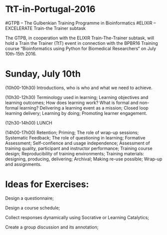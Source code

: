 # TtT-in-Portugal-2016
#GTPB – The Gulbenkian Training Programme in Bioinformatics
#ELIXIR – EXCELERATE Train-the Trainer subtask

The GTPB, in cooperation with the ELIXIR Train-The-Trainer subtask, will hold a Train the Trainer (TtT) event in connection with the BPBR16 Training course “Bioinformatics using Python for Biomedical Researchers“ on July 10th-15th 2016.

# Sunday, July 10th

 (10h00-10h30)
  Introductions, who is who and what we need to achieve.

 (10h30-12h30)
   Terminology used in learning; 
   Learning objectives and learning outcomes;
  How does learning work?
  What is formal and non-formal learning?
  Delivering a learning event as a mission;
  Closed loop learning delivery;
  Learning by doing;
  Promoting learner engagement.

(12h30-14h00) LUNCH

 (14h00-17h00) 
  Retention;
  Priming; 
  The role of wrap-up sessions;
  Systematic Feedback;
  The role of questioning in learning; Formative Assessment;
  Self-confience and usage independence;
  Assessment of training quality, participant and instructor performance;
  Training course design;
  Reproducibility of training environments;
  Training materials: designing, producing, delivering; Archival; Making re-use possible;
  Wrap-up and assignments.

# Ideas for Exercises:

  Design a questionnaire;

  Design a course schedule;

  Collect responses dynamically using Socrative or Learning Catalytics;

  Create a group discussion and its annotation;
  
